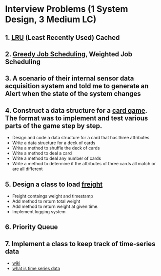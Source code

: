 # Interview Problems (1 System Design, 3 Medium LC)

## 1. [LRU](https://leetcode.com/problems/lru-cache/) (Least Recently Used) Cached

## 2. [Greedy Job Scheduling](https://www.geeksforgeeks.org/job-sequencing-problem/), Weighted Job Scheduling 

## 3. A scenario of their internal sensor data acquisition system and told me to generate an Alert when the state of the system changes  

## 4. Construct a data structure for a [card game](https://wsvincent.com/javascript-object-oriented-deck-cards/).  The format was to implement and test various parts of the game step by step. 
* Design and code a data structure for a card that has three attributes
* Write a data structure for a deck of cards
* Write a method to shuffle the deck of cards
* Write a method to deal a card
* Write a method to deal any number of cards
* Write a method to determine if the attributes of three cards all match or are all different

## 5. Design a class to load [freight](../../algorithms/classes/freights.js)
* Freight contaings weight and timestamp
* Add method to return total weight
* Add method to return weight at given time.  
* Implement logging system

## 6. Priority Queue

## 7. Implement a class to keep track of time-series data
* [wiki](https://en.wikipedia.org/wiki/Time_series)
* [what is time series data](https://blog.timescale.com/what-the-heck-is-time-series-data-and-why-do-i-need-a-time-series-database-dcf3b1b18563/)




